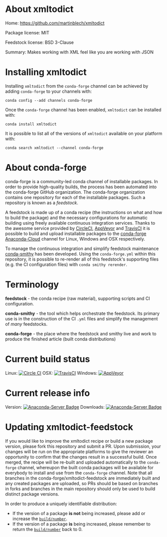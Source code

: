 About xmltodict
===============

Home: https://github.com/martinblech/xmltodict

Package license: MIT

Feedstock license: BSD 3-Clause

Summary: Makes working with XML feel like you are working with JSON



Installing xmltodict
====================

Installing `xmltodict` from the `conda-forge` channel can be achieved by adding `conda-forge` to your channels with:

```
conda config --add channels conda-forge
```

Once the `conda-forge` channel has been enabled, `xmltodict` can be installed with:

```
conda install xmltodict
```

It is possible to list all of the versions of `xmltodict` available on your platform with:

```
conda search xmltodict --channel conda-forge
```



About conda-forge
=================

conda-forge is a community-led conda channel of installable packages.
In order to provide high-quality builds, the process has been automated into the
conda-forge GitHub organization. The conda-forge organization contains one repository
for each of the installable packages. Such a repository is known as a *feedstock*.

A feedstock is made up of a conda recipe (the instructions on what and how to build
the package) and the necessary configurations for automatic building using freely
available continuous integration services. Thanks to the awesome service provided by
[CircleCI](https://circleci.com/), [AppVeyor](http://www.appveyor.com/)
and [TravisCI](https://travis-ci.org/) it is possible to build and upload installable
packages to the [conda-forge](https://anaconda.org/conda-forge)
[Anaconda-Cloud](http://docs.anaconda.org/) channel for Linux, Windows and OSX respectively.

To manage the continuous integration and simplify feedstock maintenance
[conda-smithy](http://github.com/conda-forge/conda-smithy) has been developed.
Using the ``conda-forge.yml`` within this repository, it is possible to re-render all of
this feedstock's supporting files (e.g. the CI configuration files) with ``conda smithy rerender``.


Terminology
===========

**feedstock** - the conda recipe (raw material), supporting scripts and CI configuration.

**conda-smithy** - the tool which helps orchestrate the feedstock.
                   Its primary use is in the construction of the CI ``.yml`` files
                   and simplify the management of *many* feedstocks.

**conda-forge** - the place where the feedstock and smithy live and work to
                  produce the finished article (built conda distributions)

Current build status
====================

Linux: [![Circle CI](https://circleci.com/gh/conda-forge/xmltodict-feedstock.svg?style=shield)](https://circleci.com/gh/conda-forge/xmltodict-feedstock)
OSX: [![TravisCI](https://travis-ci.org/conda-forge/xmltodict-feedstock.svg?branch=master)](https://travis-ci.org/conda-forge/xmltodict-feedstock)
Windows: [![AppVeyor](https://ci.appveyor.com/api/projects/status/github/conda-forge/xmltodict-feedstock?svg=True)](https://ci.appveyor.com/project/conda-forge/xmltodict-feedstock/branch/master)

Current release info
====================
Version: [![Anaconda-Server Badge](https://anaconda.org/conda-forge/xmltodict/badges/version.svg)](https://anaconda.org/conda-forge/xmltodict)
Downloads: [![Anaconda-Server Badge](https://anaconda.org/conda-forge/xmltodict/badges/downloads.svg)](https://anaconda.org/conda-forge/xmltodict)


Updating xmltodict-feedstock
============================

If you would like to improve the xmltodict recipe or build a new
package version, please fork this repository and submit a PR. Upon submission,
your changes will be run on the appropriate platforms to give the reviewer an
opportunity to confirm that the changes result in a successful build. Once
merged, the recipe will be re-built and uploaded automatically to the
`conda-forge` channel, whereupon the built conda packages will be available for
everybody to install and use from the `conda-forge` channel.
Note that all branches in the conda-forge/xmltodict-feedstock are
immediately built and any created packages are uploaded, so PRs should be based
on branches in forks and branches in the main repository should only be used to
build distinct package versions.

In order to produce a uniquely identifiable distribution:
 * If the version of a package **is not** being increased, please add or increase
   the [``build/number``](http://conda.pydata.org/docs/building/meta-yaml.html#build-number-and-string).
 * If the version of a package **is** being increased, please remember to return
   the [``build/number``](http://conda.pydata.org/docs/building/meta-yaml.html#build-number-and-string)
   back to 0.
